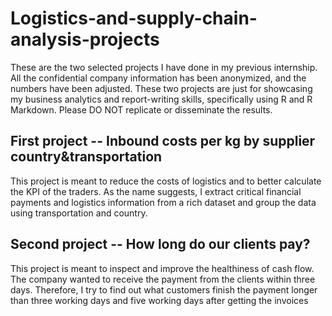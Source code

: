 # Logistics-and-supply-chain-analysis-projects
These are the two selected projects I have done in my previous internship. All the confidential company information has been anonymized, and the numbers have been adjusted. These two projects are just for showcasing my business analytics and report-writing skills, specifically using R and R Markdown. Please DO NOT replicate or disseminate the results. 
## First project -- Inbound costs per kg by supplier country&transportation
This project is meant to reduce the costs of logistics and to better calculate the KPI of the traders. As the name suggests, I extract critical financial payments and logistics information from a rich dataset and group the data using transportation and country.

## Second project -- How long do our clients pay?
This project is meant to inspect and improve the healthiness of cash flow. The company wanted to receive the payment from the clients within three days. Therefore, I try to find out what customers finish the payment longer than three working days and five working days after getting the invoices
